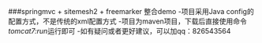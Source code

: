 ###springmvc + sitemesh2 + freemarker 整合demo
-项目采用Java config的配置方式，不是传统的xml配置方式
-项目为maven项目，下载后直接使用命令*tomcat7:run*运行即可
-如有疑问或者更好建议，可以加qq：826543564